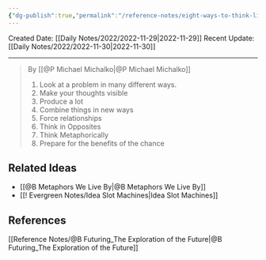 ```yaml
---
{"dg-publish":true,"permalink":"/reference-notes/eight-ways-to-think-like-a-genius-8/"}
---
```



Created Date: [[Daily Notes/2022/2022-11-29\|2022-11-29]]
Recent Update: [[Daily Notes/2022/2022-11-30\|2022-11-30]]

---
>By [[@P Michael Michalko\|@P Michael Michalko]]
>1. Look at a problem in many different ways.
>2. Make your thoughts visible
>3. Produce a lot
>4. Combine things in new ways
>5. Force relationships
>6. Think in Opposites
>7. Think Metaphorically
>8. Prepare for the benefits of the chance

## Related Ideas
- [[@B Metaphors We Live By\|@B Metaphors We Live By]]
- [[! Evergreen Notes/Idea Slot Machines\|Idea Slot Machines]]


## References
[[Reference Notes/@B Futuring_The Exploration of the Future\|@B Futuring_The Exploration of the Future]]
